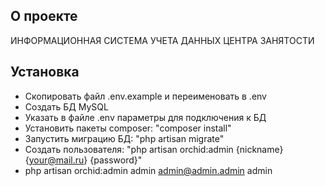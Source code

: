 ## О проекте

ИНФОРМАЦИОННАЯ СИСТЕМА УЧЕТА ДАННЫХ ЦЕНТРА ЗАНЯТОСТИ

## Установка

- Скопировать файл .env.example и переименовать в .env
- Создать БД MySQL
- Указать в файле .env параметры для подключения к БД
- Установить пакеты composer: "composer install"
- Запустить миграцию БД: "php artisan migrate"
- Создать пользователя: "php artisan orchid:admin {nickname} {your@mail.ru} {password}"
- php artisan orchid:admin admin admin@admin.admin admin
